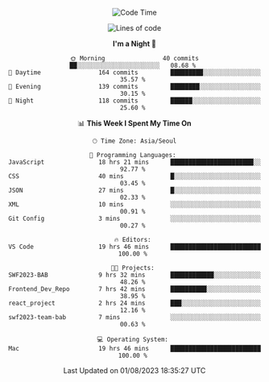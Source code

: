 <div align=center>
 
<!--START_SECTION:waka-->
![Code Time](http://img.shields.io/badge/Code%20Time-128%20hrs%2051%20mins-blue)

![Lines of code](https://img.shields.io/badge/From%20Hello%20World%20I%27ve%20Written-3.0%20million%20lines%20of%20code-blue)

**I'm a Night 🦉** 

```text
🌞 Morning                40 commits          ██░░░░░░░░░░░░░░░░░░░░░░░   08.68 % 
🌆 Daytime                164 commits         █████████░░░░░░░░░░░░░░░░   35.57 % 
🌃 Evening                139 commits         ████████░░░░░░░░░░░░░░░░░   30.15 % 
🌙 Night                  118 commits         ██████░░░░░░░░░░░░░░░░░░░   25.60 % 
```


📊 **This Week I Spent My Time On** 

```text
🕑︎ Time Zone: Asia/Seoul

💬 Programming Languages: 
JavaScript               18 hrs 21 mins      ███████████████████████░░   92.77 % 
CSS                      40 mins             █░░░░░░░░░░░░░░░░░░░░░░░░   03.45 % 
JSON                     27 mins             █░░░░░░░░░░░░░░░░░░░░░░░░   02.33 % 
XML                      10 mins             ░░░░░░░░░░░░░░░░░░░░░░░░░   00.91 % 
Git Config               3 mins              ░░░░░░░░░░░░░░░░░░░░░░░░░   00.27 % 

🔥 Editors: 
VS Code                  19 hrs 46 mins      █████████████████████████   100.00 % 

🐱‍💻 Projects: 
SWF2023-BAB              9 hrs 32 mins       ████████████░░░░░░░░░░░░░   48.26 % 
Frontend_Dev_Repo        7 hrs 42 mins       ██████████░░░░░░░░░░░░░░░   38.95 % 
react_project            2 hrs 24 mins       ███░░░░░░░░░░░░░░░░░░░░░░   12.16 % 
swf2023-team-bab         7 mins              ░░░░░░░░░░░░░░░░░░░░░░░░░   00.63 % 

💻 Operating System: 
Mac                      19 hrs 46 mins      █████████████████████████   100.00 % 
```


 Last Updated on 01/08/2023 18:35:27 UTC
<!--END_SECTION:waka-->
 </div>
